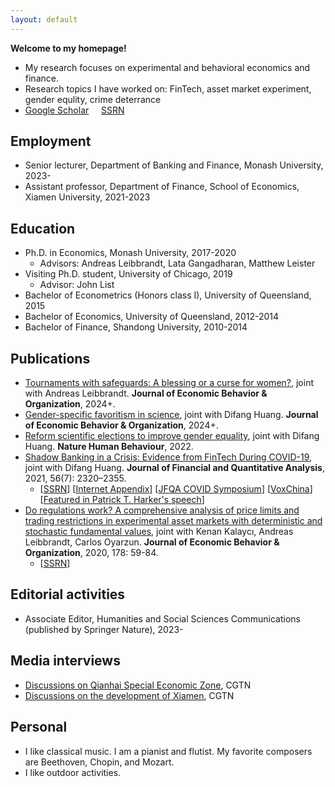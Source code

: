 ```yaml
---
layout: default
---
```


**Welcome to my homepage!** 
- My research focuses on experimental and behavioral economics and finance. 
- Research topics I have worked on: FinTech, asset market experiment, gender equlity, crime deterrance
- [Google Scholar](https://scholar.google.com/citations?user=3MKaiOcAAAAJ&hl) &nbsp;&nbsp;&nbsp;   [SSRN](https://papers.ssrn.com/sol3/cf_dev/AbsByAuth.cfm?per_id=4260154)


## Employment
- Senior lecturer, Department of Banking and Finance, Monash University, 2023-
- Assistant professor, Department of Finance, School of Economics, Xiamen University, 2021-2023


## Education
- Ph.D. in Economics, Monash University, 2017-2020
  - Advisors: Andreas Leibbrandt, Lata Gangadharan, Matthew Leister  
- Visiting Ph.D. student, University of Chicago, 2019
  - Advisor: John List
- Bachelor of Econometrics (Honors class I), University of Queensland, 2015
- Bachelor of Economics, University of Queensland, 2012-2014
- Bachelor of Finance, Shandong University, 2010-2014


## Publications
- [Tournaments with safeguards: A blessing or a curse for women?](https://www.sciencedirect.com/science/article/pii/S016726812300255X?via%3Dihub), joint with Andreas Leibbrandt. **Journal of Economic Behavior & Organization**, 2024+.
- [Gender-specific favoritism in science](https://www.sciencedirect.com/science/article/pii/S0167268123002445), joint with Difang Huang. **Journal of Economic Behavior & Organization**, 2024+.
- [Reform scientific elections to improve gender equality](https://doi.org/10.1038/s41562-022-01322-w), joint with Difang Huang. **Nature Human Behaviour**, 2022.
- [Shadow Banking in a Crisis: Evidence from FinTech During COVID-19](https://doi.org/10.1017/S0022109021000430), joint with Difang Huang. **Journal of Financial and Quantitative Analysis**, 2021, 56(7): 2320–2355.
  - [[SSRN](https://papers.ssrn.com/sol3/papers.cfm?abstract_id=3734770)] [[Internet Appendix](https://drive.google.com/file/d/1xmnwf_dNR22ohyOeyFoZBCG_6OGv9Gvm/view?usp=sharing)] [[JFQA COVID Symposium](https://player.mediaamp.io/p/U8-EDC/x3q6FTruIMqL/embed/select/media/seU2G5zFXY7m?form=html)] [[VoxChina](http://voxchina.org/show-3-241.html)] [[Featured in Patrick T. Harker's speech](https://www.philadelphiafed.org/-/media/frbp/assets/institutional/speeches/harker/2022/08-03-22-fintech.pdf)]
- [Do regulations work? A comprehensive analysis of price limits and trading restrictions in experimental asset markets with deterministic and stochastic fundamental values](https://www.sciencedirect.com/science/article/pii/S016726812030233X), joint with Kenan Kalaycı, Andreas Leibbrandt, Carlos Oyarzun. **Journal of Economic Behavior & Organization**, 2020, 178: 59-84.
  - [[SSRN](https://papers.ssrn.com/sol3/papers.cfm?abstract_id=3916604)]

## Editorial activities
- Associate Editor, Humanities and Social Sciences Communications (published by Springer Nature), 2023-


## Media interviews
- [Discussions on Qianhai Special Economic Zone](https://news.cgtn.com/news/2021-09-20/Expert-Shenzhen-s-Qianghai-offers-opportunities-for-HK-13Iyp1gpoGs/index.html), CGTN
- [Discussions on the development of Xiamen](https://m.weibo.cn/status/4716940611813977?wm=3333_2001&from=10BC293010&sourcetype=weixin), CGTN

## Personal
- I like classical music. I am a pianist and flutist. My favorite composers are Beethoven, Chopin, and Mozart.
- I like outdoor activities.
